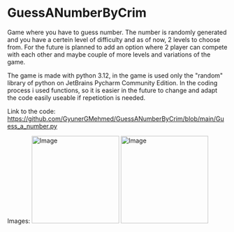 # GuessANumberByCrim

Game where you have to guess number. The number is randomly generated and you have a certein level of difficulty and as of now, 2 levels to choose from.
For the future is planned to add an option where 2 player can compete with each other and maybe couple of more levels and variations of the game.

The game is made with python 3.12, in the game is used only the "random" library of python on JetBrains Pycharm Community Edition.
In the coding process i used functions, so it is easier in the future to change and adapt the code easily useable if repetiotion is needed.

Link to the code: https://github.com/GyunerGMehmed/GuessANumberByCrim/blob/main/Guess_a_number.py

Images:
<img alt="Image" width = "200px" src="https://github.com/GyunerGMehmed/GuessANumberByCrim/assets/95441473/c4372f02-df7b-498c-8d3e-69691fe8c666"/>
<img alt="Image" width = "200px" src="https://github.com/GyunerGMehmed/GuessANumberByCrim/assets/95441473/32d15ff9-f415-44c2-b538-7ce31cc92890"/>
